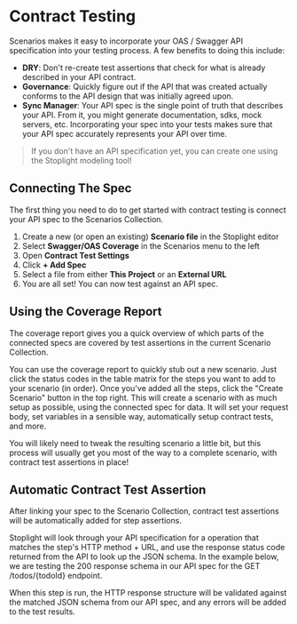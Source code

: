# Contract Testing

Scenarios makes it easy to incorporate your OAS / Swagger API specification into your testing process. A few benefits to doing this include:

- **DRY**: Don't re-create test assertions that check for what is already described in your API contract.
- **Governance**: Quickly figure out if the API that was created actually conforms to the API design that was initially agreed upon.
- **Sync Manager**: Your API spec is the single point of truth that describes your API. From it, you might generate documentation, sdks, mock servers, etc. Incorporating your spec into your tests makes sure that your API spec accurately represents your API over time.

<!-- theme: info -->
> If you don't have an API specification yet, you can create one using the Stoplight modeling tool!

## Connecting The Spec

The first thing you need to do to get started with contract testing is connect your API spec to the Scenarios Collection.

1. Create a new (or open an existing) **Scenario file** in the Stoplight editor
2. Select **Swagger/OAS Coverage** in the Scenarios menu to the left
3. Open **Contract Test Settings**
4. Click **+ Add Spec**
5. Select a file from either **This Project** or an **External URL**
6. You are all set! You can now test against an API spec. 

## Using the Coverage Report

The coverage report gives you a quick overview of which parts of the connected specs are covered by test assertions in the current Scenario Collection.

You can use the coverage report to quickly stub out a new scenario. Just click the status codes in the table matrix for the steps you want to add to your scenario (in order). Once you've added all the steps, click the "Create Scenario" button in the top right. This will create a scenario with as much setup as possible, using the connected spec for data. It will set your request body, set variables in a sensible way, automatically setup contract tests, and more.

You will likely need to tweak the resulting scenario a little bit, but this process will usually get you most of the way to a complete scenario, with contract test assertions in place!

## Automatic Contract Test Assertion

After linking your spec to the Scenario Collection, contract test assertions will be automatically added for step assertions.

Stoplight will look through your API specification for a operation that matches the step's HTTP method + URL, and use the response status code returned from the API to look up the JSON schema. In the example below, we are testing the 200 response schema in our API spec for the GET /todos/{todoId} endpoint.

When this step is run, the HTTP response structure will be validated against the matched JSON schema from our API spec, and any errors will be added to the test results.
